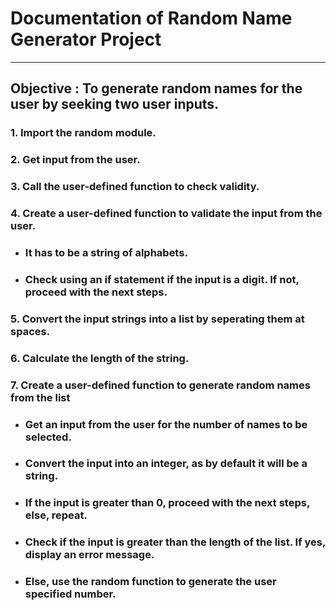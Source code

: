 # Documentation of Random Name Generator Project
-------------------
## Objective : To generate random names for the user by seeking two user inputs.
### 1. Import the random module.
### 2. Get input from the user.
### 3. Call the user-defined function to check validity.
### 4. Create a user-defined function to validate the input from the user.
- ### It has to be a string of alphabets.
- ### Check using an if statement if the input is a digit. If not, proceed with the next steps.
### 5. Convert the input strings into a list by seperating them at spaces.
### 6. Calculate the length of the string.
### 7. Create a user-defined function to generate random names from the list 
- ### Get an input from the user for the number of names to be selected.
- ### Convert the input into an integer, as by default it will be a string.
- ### If the input is greater than 0, proceed with the next steps, else, repeat.
- ### Check if the input is greater than the length of the list. If yes, display an error message.
- ### Else, use the random function to generate the user specified number.
